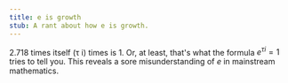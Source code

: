 ```yaml
---
title: e is growth
stub: A rant about how e is growth.
---
```

2.718 times itself (τ i) times is 1. Or, at least, that's what the formula $e^{τ i} = 1$ tries to tell you. This reveals a sore misunderstanding of $e$ in mainstream mathematics.
